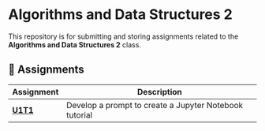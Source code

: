 # Algorithms and Data Structures 2  

This repository is for submitting and storing assignments related to the **Algorithms and Data Structures 2** class.  

## 📂 Assignments  

| Assignment | Description |
|----------|------------|
| [**U1T1**](https://github.com/gaagarthur/datastructure/tree/main/U1T1) | Develop a prompt to create a Jupyter Notebook tutorial |


